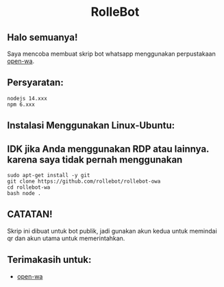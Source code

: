 <h1 align="center">RolleBot</h1>

## Halo semuanya! 

Saya mencoba membuat skrip bot whatsapp menggunakan perpustakaan [open-wa](https://github.com/open-wa/wa-automate-nodejs).

## Persyaratan:
```
nodejs 14.xxx
npm 6.xxx
```

## Instalasi Menggunakan Linux-Ubuntu:
## IDK jika Anda menggunakan RDP atau lainnya. karena saya tidak pernah menggunakan
```
sudo apt-get install -y git
git clone https://github.com/rollebot/rollebot-owa
cd rollebot-wa
bash node .
```
## CATATAN!
Skrip ini dibuat untuk bot publik, jadi gunakan akun kedua untuk memindai qr dan akun utama untuk memerintahkan.

## Terimakasih untuk:
- [open-wa](https://github.com/open-wa/wa-automate-nodejs)
